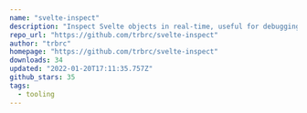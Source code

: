 ```yaml
---
name: "svelte-inspect"
description: "Inspect Svelte objects in real-time, useful for debugging."
repo_url: "https://github.com/trbrc/svelte-inspect"
author: "trbrc"
homepage: "https://github.com/trbrc/svelte-inspect"
downloads: 34
updated: "2022-01-20T17:11:35.757Z"
github_stars: 35
tags: 
  - tooling
---
```

